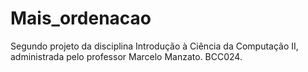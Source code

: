 # Mais_ordenacao
Segundo projeto da disciplina Introdução à Ciência da Computação II, administrada pelo professor Marcelo Manzato. BCC024.
